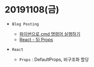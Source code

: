 ﻿# 20191108(금)

- `Blog Posting`
	- [파이썬으로 cmd 명령어 실행하기](https://enfanthoon.tistory.com/109)
  - [React - 5) Props](https://enfanthoon.tistory.com/110)
  

- `React`
  - `Props` : DefaultProps, 비구조화 할당